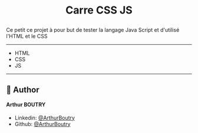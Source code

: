 
# <p align="center">Carre CSS JS</p>
  
Ce petit ce projet à pour but de tester la langage Java Script et d'utilisé l'HTML et le CSS

<hr>
    
- HTML
- CSS
- JS

<hr>


## 🙇 Author
#### Arthur BOUTRY
- Linkedin: [@ArthurBoutry](https://www.linkedin.com/in/arthur-boutry-125907334/)
- Github: [@ArthurBoutry](https://github.com/L0wBly)
                
